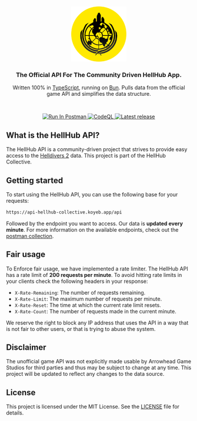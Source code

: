 <p align="center">
  <img src="./assets/logo.png" width="150px" alt="HellHub Logo" />
</p>

<h3 align="center">The Official API For The Community Driven HellHub App.</h3>
<p align="center">Written 100% in <a href="https://github.com/microsoft/TypeScript">TypeScript</a>, running on <a href="https://github.com/oven-sh/bun">Bun</a>. Pulls data from the official game API and simplifies the data structure.</p>

<br />

<p align="center">
  <a href="https://app.getpostman.com/run-collection/33840175-bdd6c32e-63d7-4a15-a99d-0c21a2d91786?action=collection%2Ffork&source=rip_markdown&collection-url=entityId%3D33840175-bdd6c32e-63d7-4a15-a99d-0c21a2d91786%26entityType%3Dcollection%26workspaceId%3De406a520-6ab3-409f-814d-982957037cbb#?env%5BProduction%5D=W3sia2V5IjoiZGF0YXNvdXJjZV91cmwiLCJ2YWx1ZSI6Imh0dHBzOi8vYXBpLmxpdmUucHJvZC50aGVoZWxsZGl2ZXJzZ2FtZS5jb20vYXBpIiwiZW5hYmxlZCI6dHJ1ZSwidHlwZSI6ImRlZmF1bHQiLCJzZXNzaW9uVmFsdWUiOiJodHRwczovL2FwaS5saXZlLnByb2QudGhlaGVsbGRpdmVyc2dhbWUuY29tL2FwaSIsInNlc3Npb25JbmRleCI6MH0seyJrZXkiOiJhcGlfdXJsIiwidmFsdWUiOiJodHRwczovL2FwaS1oZWxsaHViLWNvbGxlY3RpdmUua295ZWIuYXBwIiwiZW5hYmxlZCI6dHJ1ZSwidHlwZSI6ImRlZmF1bHQiLCJzZXNzaW9uVmFsdWUiOiJodHRwczovL2FwaS1oZWxsaHViLWNvbGxlY3RpdmUua295ZWIuYXBwIiwic2Vzc2lvbkluZGV4IjoxfV0=">
    <img src="https://run.pstmn.io/button.svg" height="20px" alt="Run In Postman" />
  </a>
  <a href="https://github.com/hellhub-collective/api/actions/workflows/github-code-scanning/codeql">
    <img src="https://github.com/hellhub-collective/api/actions/workflows/github-code-scanning/codeql/badge.svg" alt="CodeQL" />
  </a>
  <a href="https://github.com/hellhub-collective/api/releases/latest">
    <img src="https://img.shields.io/github/v/release/hellhub-collective/api" alt="Latest release" />
  </a>
</p>

## What is the HellHub API?

The HellHub API is a community-driven project that strives to provide easy access to the [Helldivers 2](https://store.steampowered.com/app/553850/HELLDIVERS_2/) data. This project is part of the HellHub Collective.

## Getting started

To start using the HellHub API, you can use the following base for your requests:

```bash
https://api-hellhub-collective.koyeb.app/api
```

Followed by the endpoint you want to access. Our data is **updated every minute**. For more information on the available endpoints, check out the [postman collection](https://documenter.getpostman.com/view/33840175/2sA35Bd54w).

## Fair usage

To Enforce fair usage, we have implemented a rate limiter. The HellHub API has a rate limit of **200 requests per minute**. To avoid hitting rate limits in your clients check the following headers in your response:

- `X-Rate-Remaining`: The number of requests remaining.
- `X-Rate-Limit`: The maximum number of requests per minute.
- `X-Rate-Reset`: The time at which the current rate limit resets.
- `X-Rate-Count`: The number of requests made in the current minute.

We reserve the right to block any IP address that uses the API in a way that is not fair to other users, or that is trying to abuse the system.

## Disclaimer

The unofficial game API was not explicitly made usable by Arrowhead Game Studios for third parties and thus may be subject to change at any time. This project will be updated to reflect any changes to the data source.

## License

This project is licensed under the MIT License. See the [LICENSE](LICENSE) file for details.
